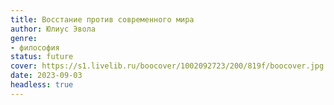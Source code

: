 ```yaml
---
title: Восстание против современного мира
author: Юлиус Эвола
genre:
- философия
status: future
cover: https://s1.livelib.ru/boocover/1002092723/200/819f/boocover.jpg
date: 2023-09-03
headless: true
---
```


